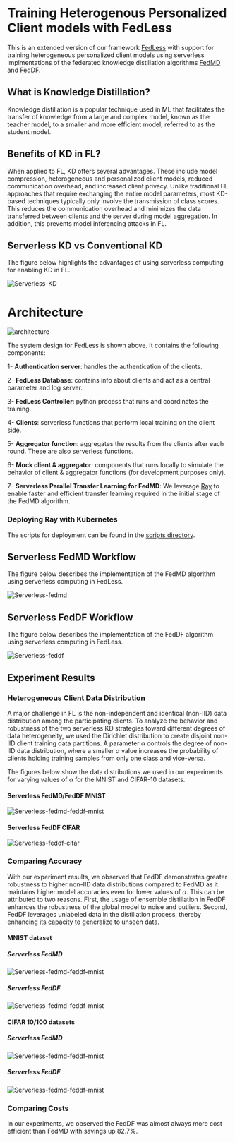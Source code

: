 Training Heterogenous Personalized Client models with FedLess
================================
This is an extended version of our framework [FedLess](https://github.com/andreas-grafberger/fedless) with support for training heterogeneous personalized client models using serverless implmentations of the federated knowledge distillation algorithms [FedMD](https://arxiv.org/pdf/1910.03581.pdf) and [FedDF](https://proceedings.neurips.cc/paper_files/paper/2020/file/18df51b97ccd68128e994804f3eccc87-Paper.pdf).


## What is Knowledge Distillation?
Knowledge distillation is a popular technique used in ML that facilitates the transfer of knowledge
from a large and complex model, known as the teacher model, to a
smaller and more efficient model, referred to as the student model.

## Benefits of KD in FL?
When applied to FL, KD offers several advantages. These include model compression, heterogeneous and personalized client models, reduced communication overhead, and increased client privacy. Unlike traditional FL approaches that require exchanging the entire model parameters, most KD-based techniques typically only involve the transmission of class scores. This reduces the communication overhead and minimizes the data transferred between clients and the server during model aggregation. In addition, this prevents model inferencing attacks in FL.

## Serverless KD vs Conventional KD
The figure below highlights the advantages of using serverless computing for enabling KD in FL.

![Serverless-KD](./serverless-kd/serverless_kd_motivation.png)

# Architecture

![architecture](./serverless-kd/FedLessKD_sys_design.png)

The system design for FedLess is shown above. It contains the following components:

1- **Authentication server**: handles the authentication of the clients.

2- **FedLess Database**: contains info about clients and act as a central parameter and log server.

3- **FedLess Controller**: python process that runs and coordinates the training.

4- **Clients**: serverless functions that perform local training on the client side.

5- **Aggregator function**: aggregates the results from the clients after each round. These are also serverless functions.

6- **Mock client & aggregator**: components that runs locally to simulate the behavior of client & aggregator functions (for development purposes only).

7- **Serverless Parallel Transfer Learning for FedMD**: We leverage [Ray](https://github.com/ray-project/ray) to enable faster and efficient transfer learning required in the initial stage of the FedMD algorithm.

### Deploying Ray with Kubernetes
The scripts for deployment can be found in the [scripts directory](./scripts/deployment_scripts/ray/).

## Serverless FedMD Workflow
The figure below describes the implementation of the FedMD algorithm using serverless computing in FedLess.

![Serverless-fedmd](./serverless-kd/FedMD_interactions_diagram.png)

## Serverless FedDF Workflow
The figure below describes the implementation of the FedDF algorithm using serverless computing in FedLess.

![Serverless-feddf](./serverless-kd/FedDF_interactions_diagram.png)

## Experiment Results

### Heterogeneous Client Data Distribution
A major challenge in FL is the non-independent and identical (non-IID) data distribution among the participating clients. To analyze the behavior and robustness of the two serverless KD strategies toward different degrees of data heterogeneity, we used the Dirichlet distribution to create disjoint non-IID client training data partitions. A parameter $\alpha$ controls the degree of non-IID data distribution, where a smaller $\alpha$ value increases the probability of clients holding training samples from only one class and vice-versa.

The figures below show the data distributions we used in our experiments for varying values of $\alpha$ for the MNIST and CIFAR-10 datasets.

#### Serverless FedMD/FedDF MNIST

![Serverless-fedmd-feddf-mnist](./serverless-kd/fedmd-mnist-data-distribution.png)

#### Serverless FedDF CIFAR
![Serverless-feddf-cifar](./serverless-kd/feddf-cifar-data-distribution.png)

### Comparing Accuracy 
With our experiment results, we observed that FedDF demonstrates greater robustness to higher non-IID data distributions compared to FedMD as it maintains higher model accuracies even for lower values of $\alpha$. This can be attributed to two reasons. First, the usage of ensemble distillation in FedDF enhances the robustness of the global model to noise and outliers. Second, FedDF leverages unlabeled data in the distillation process, thereby enhancing its capacity to generalize to unseen data.

#### MNIST dataset

##### Serverless FedMD
![Serverless-fedmd-feddf-mnist](./serverless-kd/fedmd-mnist-accuracy.png)
##### Serverless FedDF
![Serverless-fedmd-feddf-mnist](./serverless-kd/feddf-mnist-accuracy.png)

#### CIFAR 10/100 datasets

##### Serverless FedMD
![Serverless-fedmd-feddf-mnist](./serverless-kd/fedmd-cifar-accuracy.png)
##### Serverless FedDF
![Serverless-fedmd-feddf-mnist](./serverless-kd/feddf-cifar-accuracy.png)

### Comparing Costs
In our experiments, we observed the FedDF was almost always more cost efficient than FedMD with savings up 82.7%.

<!-- ## Citation.
If you use serverless KD in your work, please cite our paper:
```
@INPROCEEDINGS{fedless,  
    author={Chadha, Mohak and Jindal Anshul and Gu, Jianfeng and Gerndt, Michael},  
    booktitle={2021 IEEE International Conference on Big Data (Big Data)},   
    title={FedLess: Secure and Scalable Federated Learning Using Serverless Computing},   
    year={2021},    
    pages={164-173},  
    url={https://doi.org/10.1109/BigData52589.2021.9672067}
}
``` -->
